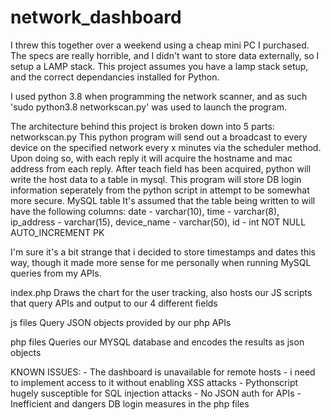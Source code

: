 # network_dashboard

I threw this together over a weekend using a cheap mini PC I purchased. The specs are really horrible, and I didn't want to store data externally, so I setup a LAMP stack. This project assumes you have a lamp stack setup, and the correct dependancies installed for Python.

I used python 3.8 when programming the network scanner, and as such 'sudo python3.8 networkscan.py' was used to launch the program.

The architecture behind this project is broken down into 5 parts:
networkscan.py
	This python program will send out a broadcast to every device on the specified network every x minutes via the scheduler method.
	Upon doing so, with each reply it will acquire the hostname and mac address from each reply.
	After teach field has been acquired, python will write the host data to a table in mysql.
	This program will store DB login information seperately from the python script in attempt to be somewhat more secure.
MySQL table
	It's assumed that the table being written to will have the following columns:
	date - varchar(10),
	time - varchar(8),
	ip_address - varchar(15),
	device_name - varchar(50),
	id - int NOT NULL AUTO_INCREMENT PK

I'm sure it's a bit strange that i decided to store timestamps and dates this way, though it made more sense for me personally when running MySQL queries from my APIs.

index.php
	Draws the chart for the user tracking, also hosts our JS scripts that query APIs and output to our 4 different fields

js files
	Query JSON objects provided by our php APIs

php files
	Queries our MYSQL database and encodes the results as json objects

KNOWN ISSUES:
	- The dashboard is unavailable for remote hosts - i need to implement access to it without enabling XSS attacks
	- Pythonscript hugely susceptible for SQL injection attacks
	- No JSON auth for APIs
	- Inefficient and dangers DB login measures in the php files

